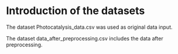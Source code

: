 ﻿# Introduction of the datasets

The dataset Photocatalysis_data.csv was used as original data input.

The dataset data_after_preprocessing.csv includes the data after preprocessing.
